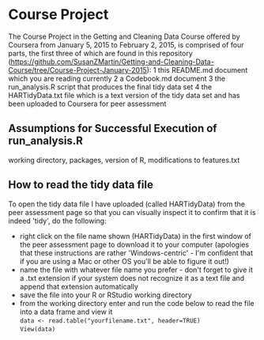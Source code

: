 # Course Project

The Course Project in the Getting and Cleaning Data Course offered by Coursera from January 5, 2015 to February 2, 2015, is comprised of four parts, the first three of which are found in this repository (https://github.com/SusanZMartin/Getting-and-Cleaning-Data-Course/tree/Course-Project-January-2015):
1 this README.md document which you are reading currently
2 a Codebook.md document 
3 the run_analysis.R script that produces the final tidy data set
4 the HARTidyData.txt file which is a text version of the tidy data set and has been uploaded to Coursera for peer assessment

## Assumptions for Successful Execution of run_analysis.R

working directory, packages, version of R, modifications to features.txt

## How to read the tidy data file

To open the tidy data file I have uploaded (called HARTidyData) from the peer assessment page so that you can visually inspect it to confirm that it is indeed 'tidy', do the following:

* right click on the file name shown (HARTidyData) in the first window of the peer assessment page to download it to your computer (apologies that these instructions are rather 'Windows-centric' - I'm confident that if you are using a Mac or other OS you'll be able to figure it out!)
* name the file with whatever file name you prefer - don't forget to give it a .txt extension if your system does not recognize it as a text file and append that extension automatically
* save the file into your R or RStudio working directory
* from the working directory enter and run the code below to read the file into a data frame and view it   
   `data <- read.table("yourfilename.txt", header=TRUE)`  
   `View(data)`
   
